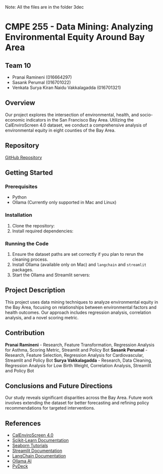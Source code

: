 Note: All the files are in the folder 3dec


# CMPE 255 - Data Mining: Analyzing Environmental Equity Around Bay Area

## Team 10
- Pranai Ramineni (016664297)
- Sasank Perumal (016701022)
- Venkata Surya Kiran Naidu Vakkalagadda (016701321)

## Overview
Our project explores the intersection of environmental, health, and socio-economic indicators in the San Francisco Bay Area. Utilizing the CalEnviroScreen 4.0 dataset, we conduct a comprehensive analysis of environmental equity in eight counties of the Bay Area.

## Repository
[GitHub Repository](https://github.com/SasankPerumal96/Data_Mining_255)

## Getting Started

### Prerequisites
- Python
- Ollama (Currently only supported in Mac and Linux)

### Installation
1. Clone the repository:
2. Install required dependencies:

### Running the Code
1. Ensure the dataset paths are set correctly if you plan to rerun the cleaning process.
2. Install Ollama (available only on Mac) and `langchain` and `streamlit` packages.
3. Start the Ollama and Streamlit servers:

## Project Description
This project uses data mining techniques to analyze environmental equity in the Bay Area, focusing on relationships between environmental factors and health outcomes. Our approach includes regression analysis, correlation analysis, and a novel scoring metric.

## Contribution
**Pranai Ramineni** - Research, Feature Transformation, Regression Analysis for Asthma, Scoring Metric, Streamlit and Policy Bot
**Sasank Perumal** - Research, Feature Selection, Regression Analysis for Cardiovascular, Streamlit and Policy Bot
**Surya Vakkalagadda** - Research, Data Cleaning, Regression Analysis for Low Birth Weight, Correlation Analysis, Streamlit and Policy Bot

## Conclusions and Future Directions
Our study reveals significant disparities across the Bay Area. Future work involves extending the dataset for better forecasting and refining policy recommendations for targeted interventions.

## References
- [CalEnviroScreen 4.0](https://oehha.ca.gov/calenviroscreen/report/calenviroscreen-40)
- [Scikit-Learn Documentation](https://scikit-learn.org/0.21/documentation.html)
- [Seaborn Tutorials](https://seaborn.pydata.org/tutorial.html)
- [Streamlit Documentation](https://docs.streamlit.io/)
- [LangChain Documentation](https://python.langchain.com/docs/get_started/introduction)
- [Ollama AI](https://ollama.ai/)
- [PyDeck](https://pypi.org/project/pydeck/)
